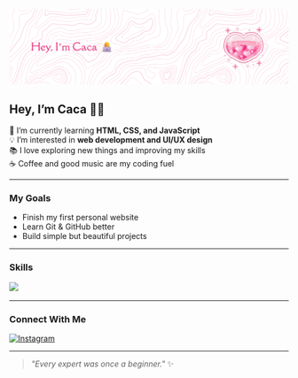 ![cacalabs-code](header.png)

## Hey, I’m Caca 👩‍💻

🌱 I’m currently learning **HTML, CSS, and JavaScript**  
💡 I’m interested in **web development and UI/UX design**  
📚 I love exploring new things and improving my skills  
☕ Coffee and good music are my coding fuel

---

### My Goals
- Finish my first personal website
- Learn Git & GitHub better
- Build simple but beautiful projects

---

### Skills
<img src="https://img.shields.io/badge/HTML5-E34F26?style=for-the-badge&logo=html5&logoColor=white" />

---

### Connect With Me
[![Instagram](https://img.shields.io/badge/Instagram-E4405F?style=for-the-badge&logo=instagram&logoColor=white)](https://instagram.com/zalzabila.ra)

---

> _"Every expert was once a beginner."_ ✨
